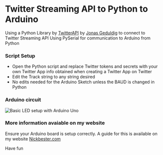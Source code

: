 # Twitter Streaming API to Python to Arduino
Using a Python Library by [TwitterAPI](https://github.com/geduldig/TwitterAPI) by [Jonas Geduldig](http://https://github.com/geduldig) to connect to Twitter Streaming API
Using PySerial for communication to Arduino from Python

### Script Setup
* Open the Python script and replace Twitter tokens and secrets with your own Twitter App info obtained when creating a Twitter App on Twitter
* Edit the Track string to any string desired
* No edits needed for the Arduino Sketch unless the BAUD is changed in Python

### Arduino circuit
![Basic LED setup with Arduino Uno](http://nickbester.com/content/images/2015/07/Arduino-Sketch.svg)

### More information avaiable on my website
Ensure your Arduino board is setup correctly. A guide for this is available on my website [Nickbester.com](http://nickbester.com/send-commands-to-arduino-using-python-from-the-twitter-stream-api/)

Have fun
